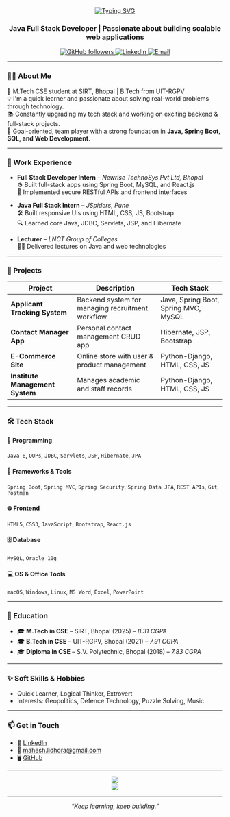 <div align="center">
  <a href="https://git.io/typing-svg"><img src="https://readme-typing-svg.herokuapp.com?font=Fira+Code&weight=500&pause=1000&width=435&lines=Hi+%F0%9F%91%8B%2C+I'm+Mahesh+Prajapati;Thank+you+for+visiting+my+GitHub." alt="Typing SVG" /></a>
</div>


<h3 align="center">Java Full Stack Developer | Passionate about building scalable web applications</h3>

<p align="center">
  <a href="https://github.com/maheshlidhora">
    <img src="https://img.shields.io/github/followers/maheshlidhora?label=Follow&style=social" alt="GitHub followers" />
  </a>
  <a href="https://www.linkedin.com/in/maheshlidhora/">
    <img src="https://img.shields.io/badge/LinkedIn-blue?logo=linkedin&logoColor=white" alt="LinkedIn" />
  </a>
  <a href="mailto:mahesh.lidhora@gmail.com">
    <img src="https://img.shields.io/badge/Gmail-red?logo=gmail&logoColor=white" alt="Email" />
  </a>
</p>

---

### 🧑‍💻 About Me
🚀 M.Tech CSE student at SIRT, Bhopal | B.Tech from UIT-RGPV  
💡 I'm a quick learner and passionate about solving real-world problems through technology.  
📚 Constantly upgrading my tech stack and working on exciting backend & full-stack projects.  
🎯 Goal-oriented, team player with a strong foundation in **Java, Spring Boot, SQL, and Web Development**.

---

### 💼 Work Experience

- **Full Stack Developer Intern** – *Newrise TechnoSys Pvt Ltd, Bhopal*  
  ⚙️ Built full-stack apps using Spring Boot, MySQL, and React.js  
  🔧 Implemented secure RESTful APIs and frontend interfaces

- **Java Full Stack Intern** – *JSpiders, Pune*  
  🛠️ Built responsive UIs using HTML, CSS, JS, Bootstrap  
  🔍 Learned core Java, JDBC, Servlets, JSP, and Hibernate

- **Lecturer** – *LNCT Group of Colleges*  
  👨‍🏫 Delivered lectures on Java and web technologies

---

### 🚀 Projects

| Project | Description | Tech Stack |
|--------|-------------|------------|
| **Applicant Tracking System** | Backend system for managing recruitment workflow | Java, Spring Boot, Spring MVC, MySQL |
| **Contact Manager App** | Personal contact management CRUD app | Hibernate, JSP, Bootstrap |
| **E-Commerce Site** | Online store with user & product management | Python-Django, HTML, CSS, JS |
| **Institute Management System** | Manages academic and staff records | Python-Django, HTML, CSS, JS |

---

### 🛠️ Tech Stack

#### 🧠 Programming
`Java 8`, `OOPs`, `JDBC`, `Servlets`, `JSP`, `Hibernate`, `JPA`

#### 🔧 Frameworks & Tools
`Spring Boot`, `Spring MVC`, `Spring Security`, `Spring Data JPA`, `REST APIs`, `Git`, `Postman`

#### 🌐 Frontend
`HTML5`, `CSS3`, `JavaScript`, `Bootstrap`, `React.js`

#### 🗄️ Database
`MySQL`, `Oracle 10g`

#### 💻 OS & Office Tools
`macOS`, `Windows`, `Linux`, `MS Word`, `Excel`, `PowerPoint`

---

### 📜 Education

- 🎓 **M.Tech in CSE** – SIRT, Bhopal (2025) – *8.31 CGPA*
- 🎓 **B.Tech in CSE** – UIT-RGPV, Bhopal (2021) – *7.91 CGPA*
- 🎓 **Diploma in CSE** – S.V. Polytechnic, Bhopal (2018) – *7.83 CGPA*

---

### ✨ Soft Skills & Hobbies

- Quick Learner, Logical Thinker, Extrovert
- Interests: Geopolitics, Defence Technology, Puzzle Solving, Music

---

### 📫 Get in Touch

- 🔗 [LinkedIn](https://www.linkedin.com/in/maheshlidhora/)
- 📧 mahesh.lidhora@gmail.com
- 🖥️ [GitHub](https://github.com/maheshlidhora)

---

<p align="center">
  <img src="https://github-readme-stats.vercel.app/api?username=maheshlidhora&show_icons=true&theme=tokyonight" />
  <br />
  <img src="https://github-readme-streak-stats.herokuapp.com/?user=maheshlidhora&theme=tokyonight" />
</p>

---

<p align="center">
  <i>“Keep learning, keep building.”</i>
</p>
